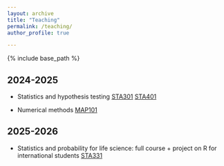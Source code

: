 ```yaml
---
layout: archive
title: "Teaching"
permalink: /teaching/
author_profile: true

---
```


{% include base_path %}

## 2024-2025

- Statistics and hypothesis testing [STA301](https://formations.univ-grenoble-alpes.fr/fr/catalogue-2021/licence-XA/licence-chimie-IAI8AZVF/parcours-biochimie-2e-et-3e-annee-IFRVW14S/ue-methodes-statistiques-pour-la-biologie-sta301-IGRYUVS1.html) [STA401](https://formations.univ-grenoble-alpes.fr/fr/catalogue-2021/licence-XA/licence-informatique-IAI7UC15/parcours-mathematiques-informatique-2e-et-3e-annee-grenoble-IAIB08YN/ue-statistique-et-calcul-des-probabilites-sta401-IH34I31T.html)

- Numerical methods [MAP101](https://formations.univ-grenoble-alpes.fr/fr/catalogue-2021/licence-XA/licence-informatique-IAI7UC15/portail-informatique-mathematiques-et-applications-ima-1re-annee-grenoble-IPQHQVHR/ue-analyse-elementaire-et-introduction-au-calcul-scientifique-map101-IGJFW1PZ.html)

## 2025-2026

- Statistics and probability for life science: full course + project on R for international students [STA331](https://formations.univ-grenoble-alpes.fr/fr/catalogue-2021/licence-XA/licence-chimie-IAI8AZVF/parcours-biochimie-international-1re-et-2e-annee-JEZK4LLF/ue-statistics-and-probability-for-life-sciences-sta331-JB6DWONF.html)
